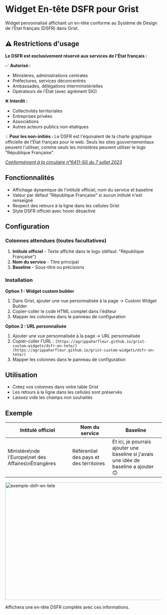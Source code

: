 # Widget En-tête DSFR pour Grist

Widget personnalisé affichant un en-tête conforme au Système de Design de l'État français (DSFR) dans Grist.

## ⚠️ Restrictions d'usage

**Le DSFR est exclusivement réservé aux services de l'État français :**

✅ **Autorisé :**

- Ministères, administrations centrales
- Préfectures, services déconcentrés  
- Ambassades, délégations interministérielles
- Opérateurs de l'État (avec agrément SIG)

❌ **Interdit :**

- Collectivités territoriales
- Entreprises privées
- Associations
- Autres acteurs publics non-étatiques

💡 **Pour les non-initiés :** Le DSFR est l'équivalent de la charte graphique officielle de l'État français pour le web. Seuls les sites gouvernementaux peuvent l'utiliser, comme seuls les ministères peuvent utiliser le logo "République Française".

*[Conformément à la circulaire n°6411-SG du 7 juillet 2023](https://www.systeme-de-design.gouv.fr/version-courante/fr/premiers-pas/perimetre-d-application)*

## Fonctionnalités

- Affichage dynamique de l'intitulé officiel, nom du service et baseline
- Valeur par défaut "République Française" si aucun intitulé n'est renseigné
- Respect des retours à la ligne dans les cellules Grist
- Style DSFR officiel avec hover désactivé

## Configuration

### Colonnes attendues (toutes facultatives)

1. **Intitulé officiel** - Texte affiché dans le logo (défaut: "République Française")
2. **Nom du service** - Titre principal
3. **Baseline** - Sous-titre ou précisions

### Installation

**Option 1 : Widget custom builder**

1. Dans Grist, ajouter une vue personnalisée à la page → Custom Widget Builder
2. Copier-coller le code HTML complet dans l'éditeur
3. Mapper les colonnes dans le panneau de configuration

**Option 2 : URL personnalisée**

1. Ajouter une vue personnalisée à la page → URL personnalisée
2. Copier-coller l'URL : `[https://agrippaharfleur.github.io/grist-custom-widgets/dsfr-en-tete/](https://agrippaharfleur.github.io/grist-custom-widgets/dsfr-en-tete/)`
3. Mapper les colonnes dans le panneau de configuration

## Utilisation

- Créez vos colonnes dans votre table Grist
- Les retours à la ligne dans les cellules sont préservés
- Laissez vide les champs non souhaités

## Exemple

| Intitulé officiel | Nom du service | Baseline |
|-------------------|----------------|----------|
| Ministère\nde l'Europe\net des Affaires\nÉtrangères | Référentiel des pays et des territoires | Et ici, je pourrais ajouter une baseline si j'avais une idée de baseline a ajouter 🙃 |

<img width="794" height="379" alt="exemple-dsfr-en-tete" src="https://github.com/user-attachments/assets/58eb5eff-f745-435b-b2f6-0262d91ffe28" />

Affichera une en-tête DSFR complète avec ces informations.
